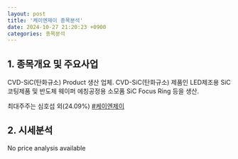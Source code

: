 ```yaml
---
layout: post
title: '케이엔제이 종목분석'
date: 2024-10-27 21:20:23 +0900
categories: 종목분석
---
```


## 1. 종목개요 및 주요사업

CVD-SiC(탄화규소) Product 생산 업체. CVD-SiC(탄화규소) 제품인 LED제조용 SiC 코팅제품 및 반도체 웨이퍼 에칭공정용 소모품 SiC Focus Ring 등을 생산.

최대주주는 심호섭 외(24.09%)
[#케이엔제이](#)

## 2. 시세분석

No price analysis available
